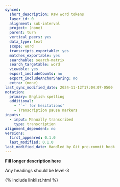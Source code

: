 ```yaml
---
synced:
  short_description: Raw word tokens
  layer_id: 0
  alignment: sub-interval
  project: (none)
  parent: turn
  vertical_peers: yes
  data_type: text
  scope: word
  transcripts_exportable: yes
  matches_exportable: yes
  searchable: search-matrix
  search_targetable: word
  viewable: yes
  export_includeCounts: no
  export_includeAnchorSharing: no
  extra: (none)
last_sync_modified_date: 2024-11-12T17:04:07-0500
notation:
  primary: English spelling
  additional:
    - '`~` for hesitations'
    - Transcription pause markers
inputs:
  - input: Manually transcribed
    type: transcription
alignment_dependent: no
versions:
  first_appeared: 0.1.0
  last_modified: 0.1.0
last_modified_date: Handled by Git pre-commit hook
---
```


**Fill longer description here**

Any headings should be level-3


{% include linklist.html %}
